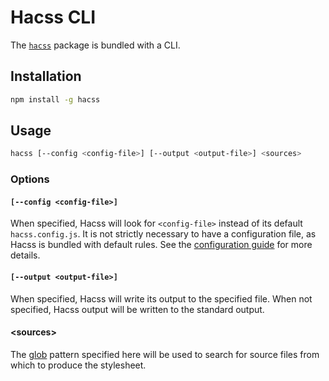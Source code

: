 # Hacss CLI

The [`hacss`](http://npmjs.com/package/hacss) package is bundled with a CLI.

## Installation
```bash
npm install -g hacss
```

## Usage
```bash
hacss [--config <config-file>] [--output <output-file>] <sources>
```

### Options

#### ```[--config <config-file>]```
When specified, Hacss will look for `<config-file>` instead of its default
`hacss.config.js`. It is not strictly necessary to have a configuration file, as
Hacss is bundled with default rules. See the [configuration guide](config.md)
for more details.

#### ```[--output <output-file>]```
When specified, Hacss will write its output to the specified file. When not
specified, Hacss output will be written to the standard output.

#### &lt;sources&gt;
The [glob](https://www.npmjs.com/package/glob) pattern specified here will be used to search for source files from
which to produce the stylesheet.

